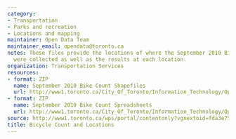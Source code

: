```yaml
---
category:
- Transportation
- Parks and recreation
- Locations and mapping
maintainer: Open Data Team
maintainer_email: opendata@toronto.ca
notes: These files provide the locations of where the September 2010 Bicycle Counts
  were collected as well as the results at each location.
organization: Transportation Services
resources:
- format: ZIP
  name: September 2010 Bike Count Shapefiles
  url: http://www1.toronto.ca/City_Of_Toronto/Information_Technology/Open_Data/Data_Sets/Assets/Files/Bike_Count_Shapefiles.zip
- format: ZIP
  name: September 2010 Bike Count Spreadsheets
  url: http://www1.toronto.ca/City_Of_Toronto/Information_Technology/Open_Data/Data_Sets/Assets/Files/Bike_Count_Spreadsheets.zip
source: http://www1.toronto.ca/wps/portal/contentonly?vgnextoid=fda3e75423b0d210VgnVCM1000003dd60f89RCRD&vgnextchannel=1a66e03bb8d1e310VgnVCM10000071d60f89RCRD
title: Bicycle Count and Locations
---
```

